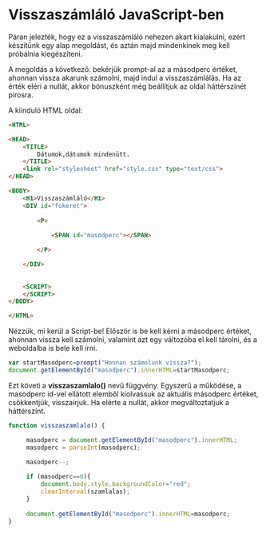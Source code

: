 # Visszaszámláló JavaScript-ben

Páran jelezték, hogy ez a visszaszámláló nehezen akart kialakulni, ezért készítünk egy alap megoldást, és aztán majd mindenkinek meg kell próbálnia kiegészíteni.

A megoldás a következő: bekérjük prompt-al az a másodperc értéket, ahonnan vissza akarunk számolni, majd indul a visszaszámlálás. Ha az érték eléri a nullát, akkor bónuszként még beállítjuk az oldal háttérszínét pirosra.

A kiinduló HTML oldal:
```HTML
<HTML>

<HEAD>
    <TITLE>
        Dátumok,dátumok mindenütt.
    </TITLE>
    <link rel="stylesheet" href="style.css" type="text/css">
</HEAD>

<BODY>
    <H1>Visszaszámláló</H1>
    <DIV id="fokeret">
        
        <P>
            
            <SPAN id="masodperc"></SPAN>

        </P>

    </DIV>
    
    
    <SCRIPT>
    </SCRIPT>
</BODY>

</HTML>

```

Nézzük, mi kerül a Script-be! 
Először is be kell kérni a másodperc értéket, ahonnan vissza kell számolni, valamint azt egy változóba el kell tárolni, és a weboldalba is bele kell írni.

```js
var startMasodperc=prompt("Honnan számolunk vissza?");
document.getElementById("masodperc").innerHTML=startMasodperc;
```
Ezt követi a **visszaszamlalo()** nevű függvény. Egyszerű a működése, a masodperc id-vel ellátott elemből kiolvassuk az aktuális másodperc értéket, csökkentjük, visszaírjuk. Ha elérte a nullát, akkor megváltoztatjuk a háttérszínt.

```js
function visszaszamlalo() {

     masodperc = document.getElementById("masodperc").innerHTML;
     masodperc = parseInt(masodperc);

     masodperc--;
            
     if (masodperc==0){
         document.body.style.backgroundColor="red";
         clearInterval(szamlalas);
     }
                                   
     document.getElementById("masodperc").innerHTML=masodperc;
}
```
